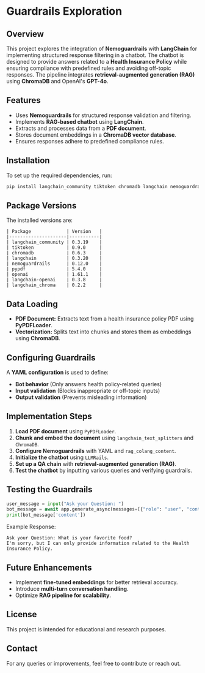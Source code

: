 # Guardrails Exploration

## Overview
This project explores the integration of **Nemoguardrails** with **LangChain** for implementing structured response filtering in a chatbot. The chatbot is designed to provide answers related to a **Health Insurance Policy** while ensuring compliance with predefined rules and avoiding off-topic responses. The pipeline integrates **retrieval-augmented generation (RAG)** using **ChromaDB** and OpenAI's **GPT-4o**.

## Features
- Uses **Nemoguardrails** for structured response validation and filtering.
- Implements **RAG-based chatbot** using **LangChain**.
- Extracts and processes data from a **PDF document**.
- Stores document embeddings in a **ChromaDB vector database**.
- Ensures responses adhere to predefined compliance rules.

## Installation
To set up the required dependencies, run:
```bash
pip install langchain_community tiktoken chromadb langchain nemoguardrails pypdf openai langchain-openai langchain_chroma
```

## Package Versions
The installed versions are:
```
| Package             | Version   |
|---------------------|-----------|
| langchain_community | 0.3.19    |
| tiktoken            | 0.9.0     |
| chromadb            | 0.6.3     |
| langchain           | 0.3.20    |
| nemoguardrails      | 0.12.0    |
| pypdf               | 5.4.0     |
| openai              | 1.61.1    |
| langchain-openai    | 0.3.8     |
| langchain_chroma    | 0.2.2     |
```

## Data Loading
- **PDF Document:** Extracts text from a health insurance policy PDF using **PyPDFLoader**.
- **Vectorization:** Splits text into chunks and stores them as embeddings using **ChromaDB**.

## Configuring Guardrails
A **YAML configuration** is used to define:
- **Bot behavior** (Only answers health policy-related queries)
- **Input validation** (Blocks inappropriate or off-topic inputs)
- **Output validation** (Prevents misleading information)

## Implementation Steps
1. **Load PDF document** using `PyPDFLoader`.
2. **Chunk and embed the document** using `langchain_text_splitters` and `ChromaDB`.
3. **Configure Nemoguardrails** with YAML and `rag_colang_content`.
4. **Initialize the chatbot** using `LLMRails`.
5. **Set up a QA chain** with **retrieval-augmented generation (RAG)**.
6. **Test the chatbot** by inputting various queries and verifying guardrails.

## Testing the Guardrails
```python
user_message = input("Ask your Question: ")
bot_message = await app.generate_async(messages=[{"role": "user", "content": user_message}])
print(bot_message['content'])
```
Example Response:
```
Ask your Question: What is your favorite food?
I'm sorry, but I can only provide information related to the Health Insurance Policy.
```

## Future Enhancements
- Implement **fine-tuned embeddings** for better retrieval accuracy.
- Introduce **multi-turn conversation handling**.
- Optimize **RAG pipeline for scalability**.

## License
This project is intended for educational and research purposes.

## Contact
For any queries or improvements, feel free to contribute or reach out.

